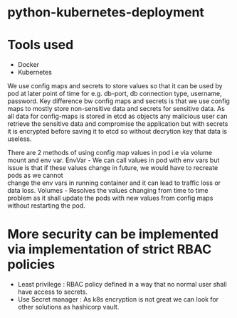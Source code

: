 # python-kubernetes-deployment
# Tools used
- Docker
- Kubernetes

We use config maps and secrets to store values so that it can be used by pod at later point of time for e.g. db-port, db connection type, username, password.
Key difference bw config maps and secrets is that we use config maps to mostly store non-sensitive data and secrets for sensitive data. As all data for config-maps is stored in etcd as objects any malicious user can retrieve the sensitive data and compromise the application but with secrets it is encrypted before saving it to etcd so without decrytion key that data is useless.

There are 2 methods of using config map values in pod i.e via volume mount and env var.
  EnvVar - We can call values in pod with env vars but issue is that if these values change in future, we would have to recreate pods as we cannot  
  change the env vars in running container and it can lead to traffic loss or data loss.
  Volumes - Resolves the values changing from time to time problem as it shall update the pods with new values from config maps without restarting 
  the pod.

# More security can be implemented via implementation of strict RBAC policies 
  - Least privilege : RBAC policy defined in a way that no normal user shall have access to secrets.
  - Use Secret manager : As k8s encryption is not great we can look for other solutions as hashicorp vault.
